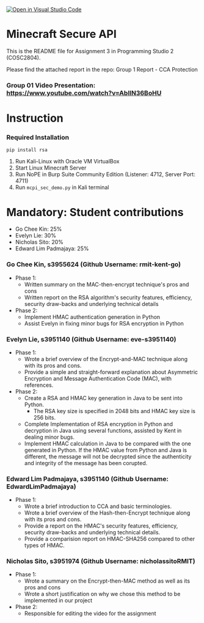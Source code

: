 [![Open in Visual Studio Code](https://classroom.github.com/assets/open-in-vscode-718a45dd9cf7e7f842a935f5ebbe5719a5e09af4491e668f4dbf3b35d5cca122.svg)](https://classroom.github.com/online_ide?assignment_repo_id=11232936&assignment_repo_type=AssignmentRepo)
# Minecraft Secure API
This is the README file for Assignment 3 in Programming Studio 2 (COSC2804).

Please find the attached report in the repo: Group 1 Report - CCA Protection

### Group 01 Video Presentation: https://www.youtube.com/watch?v=AbIlN36BoHU

# Instruction

### Required Installation
```
pip install rsa
```
1) Run Kali-Linux with Oracle VM VirtualBox
2) Start Linux Minecraft Server
3) Run NoPE in Burp Suite Community Edition (Listener: 4712, Server Port: 4711)
4) Run ```mcpi_sec_demo.py``` in Kali terminal

# Mandatory: Student contributions
- Go Chee Kin: 25%
- Evelyn Lie: 30%
- Nicholas Sito: 20%
- Edward Lim Padmajaya: 25%

### Go Chee Kin, s3955624 (Github Username: rmit-kent-go)
- Phase 1:
    - Written summary on the MAC-then-encrypt technique's pros and cons
    - Written report on the RSA algorithm's security features, efficiency, security draw-backs and underlying technical details
- Phase 2:
    - Implement HMAC authentication generation in Python
    - Assist Evelyn in fixing minor bugs for RSA encryption in Python

### Evelyn Lie, s3951140 (Github Username: eve-s3951140)
- Phase 1: 
    - Wrote a brief overview of the Encrypt-and-MAC technique along with its pros and cons.
    - Provide a simple and straight-forward explanation about Asymmetric Encryption and Message Authentication Code (MAC), with references.
- Phase 2:
    - Create a RSA and HMAC key generation in Java to be sent into Python. 
        - The RSA key size is specified in 2048 bits and HMAC key size is 256 bits.
    - Complete Implementation of RSA encryption in Python and decryption in Java using several functions, assisted by Kent in dealing minor bugs.
    - Implement HMAC calculation in Java to be compared with the one generated in Python. If the HMAC value from Python and Java is different, the message will not be decrypted since the authenticity and integrity of the message has been corupted.
### Edward Lim Padmajaya, s3951140 (Github Username: EdwardLimPadmajaya)
- Phase 1: 
    - Wrote a brief introduction to CCA and basic terminologies.
    - Wrote a brief overview of the Hash-then-Encrypt technique along with its pros and cons.
    - Provide a report on the HMAC's security features, efficiency, security draw-backs and underlying technical details.
    - Provide a comparision report on HMAC-SHA256 compared to other types of HMAC.

### Nicholas Sito, s3951974 (Github Username: nicholassitoRMIT)
- Phase 1:
    - Wrote a summary on the Encrypt-then-MAC method as well as its pros and cons
    - Wrote a short justification on why we chose this method to be implemented in our project
- Phase 2:
    - Responsible for editing the video for the assignment
